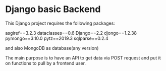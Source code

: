 # Django basic Backend

This Django project requires the following packages:


asgiref==3.2.3
dataclasses==0.6
Django==2.2
djongo==1.2.38
pymongo==3.10.0
pytz==2019.3
sqlparse==0.2.4

and also MongoDB as database(any version)

The main purpose is to have an API to get data via POST request and put it on functions to pull by a frontend user. 
